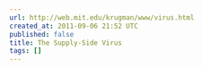 ```yaml
---
url: http://web.mit.edu/krugman/www/virus.html
created_at: 2011-09-06 21:52 UTC
published: false
title: The Supply-Side Virus
tags: []
---
```



